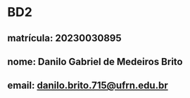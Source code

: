 # BD2
## matrícula: 20230030895
## nome: Danilo Gabriel de Medeiros Brito
## email: danilo.brito.715@ufrn.edu.br